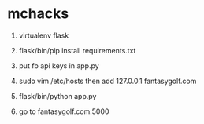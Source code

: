 # mchacks
1. virtualenv flask
2. flask/bin/pip install requirements.txt
3. put fb api keys in app.py
4. sudo vim /etc/hosts 
	then add 127.0.0.1 fantasygolf.com 

5. flask/bin/python app.py
6. go to fantasygolf.com:5000